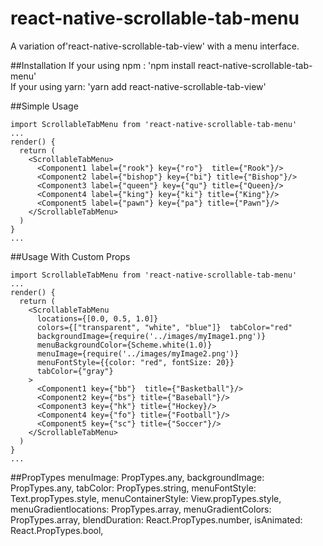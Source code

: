 # react-native-scrollable-tab-menu
A variation of'react-native-scrollable-tab-view' with a menu interface.

##Installation
If your using npm : 'npm install react-native-scrollable-tab-menu'</br>
If your using yarn: 'yarn add react-native-scrollable-tab-view'

##Simple Usage
```
import ScrollableTabMenu from 'react-native-scrollable-tab-menu'
...
render() {
  return (
    <ScrollableTabMenu>
      <Component1 label={"rook"} key={"ro"}  title={"Rook"}/>
      <Component2 label={"bishop"} key={"bi"} title={"Bishop"}/>
      <Component3 label={"queen"} key={"qu"} title={"Queen}/>
      <Component4 label={"king"} key={"ki"} title={"King"}/>
      <Component5 label={"pawn"} key={"pa"} title={"Pawn"}/>
    </ScrollableTabMenu>
  )
}
...
```

##Usage With Custom Props
```
import ScrollableTabMenu from 'react-native-scrollable-tab-menu'
...
render() {
  return (
    <ScrollableTabMenu
      locations={[0.0, 0.5, 1.0]}
      colors={["transparent", "white", "blue"]}  tabColor="red"
      backgroundImage={require('../images/myImage1.png')}
      menuBackgroundColor={Scheme.white(1.0)}
      menuImage={require('../images/myImage2.png')}
      menuFontStyle={{color: "red", fontSize: 20}}
      tabColor={"gray"}
    >
      <Component1 key={"bb"}  title={"Basketball"}/>
      <Component2 key={"bs"} title={"Baseball"}/>
      <Component3 key={"hk"} title={"Hockey}/>
      <Component4 key={"fo"} title={"Football"}/>
      <Component5 key={"sc"} title={"Soccer"}/>
    </ScrollableTabMenu>
  )
}
...
```

##PropTypes
menuImage: PropTypes.any,
backgroundImage: PropTypes.any,
tabColor: PropTypes.string,
menuFontStyle: Text.propTypes.style,
menuContainerStyle: View.propTypes.style,
menuGradientlocations: PropTypes.array,
menuGradientColors: PropTypes.array,
blendDuration: React.PropTypes.number,
isAnimated: React.PropTypes.bool,
